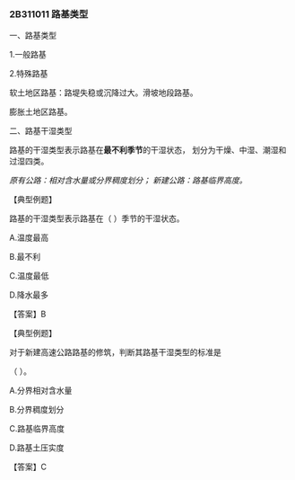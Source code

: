 ### 2B311011    路基类型


一、路基类型

1.一般路基

2.特殊路基

软土地区路基：路堤失稳或沉降过大。滑坡地段路基。

膨胀土地区路基。

二、路基干湿类型

路基的干湿类型表示路基在**最不利季节**的干湿状态， 划分为干燥、中湿、潮湿和过湿四类。

_原有公路：相对含水量或分界稠度划分； 新建公路：路基临界高度。_

【典型例题】

路基的干湿类型表示路基在（    ）季节的干湿状态。

A.温度最高

B.最不利

C.温度最低

D.降水最多

【答案】B

【典型例题】

对于新建高速公路路基的修筑，判断其路基干湿类型的标准是

（    ）。

A.分界相对含水量

B.分界稠度划分

C.路基临界高度

D.路基土压实度

【答案】C


